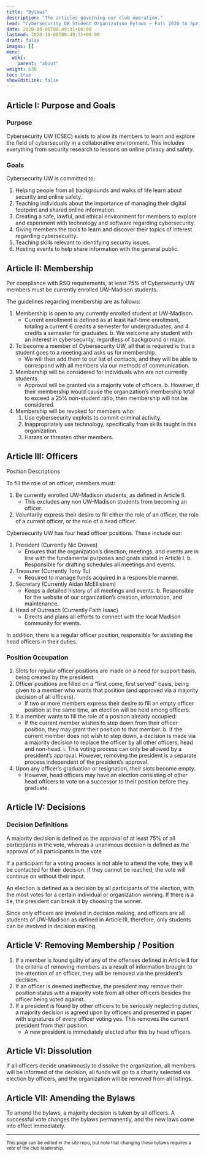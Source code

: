 ```yaml
---
title: "Bylaws"
description: "The articles governing our club operation."
lead: "Cybersecurity UW Student Organization Bylaws – Fall 2020 to Spring 2021"
date: 2020-10-06T08:49:31+00:00
lastmod: 2020-10-06T08:49:31+00:00
draft: false
images: []
menu:
  wiki:
    parent: "about"
weight: 630
toc: true
showEditLink: false
---
```


## Article I: Purpose and Goals

### Purpose

Cybersecurity UW (CSEC) exists to allow its members to learn and explore the field of cybersecurity in a collaborative environment. This includes everything from security research to lessons on online privacy and safety.

### Goals

Cybersecurity UW is committed to:

1.	Helping people from all backgrounds and walks of life learn about security and online safety.
2.	Teaching individuals about the importance of managing their digital footprint and shared online information.
3.	Creating a safe, lawful, and ethical environment for members to explore and experiment with technology and software regarding cybersecurity.
4.	Giving members the tools to learn and discover their topics of interest regarding cybersecurity.
5.	Teaching skills relevant to identifying security issues.
6.	Hosting events to help share information with the general public.

## Article II: Membership

Per compliance with RSO requirements, at least 75% of Cybersecurity UW members must be currently enrolled UW-Madison students.

The guidelines regarding membership are as follows:

1.	Membership is open to any currently enrolled student at UW-Madison.
	-	Current enrollment is defined as at least half-time enrollment, totaling a current 6 credits a semester for undergraduates, and 4 credits a semester for graduates.
b.	We welcome any student with an interest in cybersecurity, regardless of background or major.
2.	To become a member of Cybersecurity UW, all that is required is that a student goes to a meeting and asks us for membership.
	-	We will then add them to our list of contacts, and they will be able to correspond with all members via our methods of communication.
3.	Membership will be considered for individuals who are not currently students.
	-	Approval will be granted via a majority vote of officers.
b.	However, if their membership would cause the organization’s membership total to exceed a 25% non-student ratio, then membership will not be considered.
4.	Membership will be revoked for members who:
	1. Use cybersecurity exploits to commit criminal activity.
    2.	Inappropriately use technology, specifically from skills taught in this organization.
    3.	Harass or threaten other members.

## Article III: Officers

Position Descriptions

To fill the role of an officer, members must:

1.	Be currently enrolled UW-Madison students, as defined in Article II.
	-	This excludes any non UW-Madison students from becoming an officer.
2.	Voluntarily express their desire to fill either the role of an officer, the role of a current officer, or the role of a head officer.

Cybersecurity UW has four head officer positions.  These include our:

1.	President (Currently Nic Draves)
	-	Ensures that the organization’s direction, meetings, and events are in line with the fundamental purposes and goals stated in Article I.
b.	Responsible for drafting schedules all meetings and events.
2.	Treasurer (Currently Tony Tu)
	-	Required to manage funds acquired in a responsible manner.
3.	Secretary (Currently Aidan McEllistrem)
	-	Keeps a detailed history of all meetings and events.
b.	Responsible for the website of our organization’s creation, information, and maintenance.
4.	Head of Outreach (Currently Faith Isaac)
	-	Directs and plans all efforts to connect with the local Madison community for events.

In addition, there is a regular officer position, responsible for assisting the head officers in their duties.

### Position Occupation

1.	Slots for regular officer positions are made on a need for support basis, being created by the president.
2.	Officer positions are filled on a “first come, first served” basis, being given to a member who wants that position (and approved via a majority decision of all officers).
	-	If two or more members express their desire to fill an empty officer position at the same time, an election will be held among officers.
3.	If a member wants to fill the role of a position already occupied:
	-	If the current member wishes to step down from their officer position, they may grant their position to that member.
b.	If the current member does not wish to step down, a decision is made via a majority decision to replace the officer by all other officers, head and non-head.
i.	This voting process can only be allowed by a president’s approval.  However, removing the president is a separate process independent of the president’s approval.
4.	Upon any officer’s graduation or resignation, their slots become empty.
	-	However, head officers may have an election consisting of other head officers to vote on a successor to their position before they graduate.

## Article IV: Decisions

### Decision Definitions

A majority decision is defined as the approval of at least 75% of all participants in the vote, whereas a unanimous decision is defined as the approval of all participants in the vote.

If a participant for a voting process is not able to attend the vote, they will be contacted for their decision.  If they cannot be reached, the vote will continue on without their input.
 
An election is defined as a decision by all participants of the election, with the most votes for a certain individual or organization winning.  If there is a tie, the president can break it by choosing the winner.

Since only officers are involved in decision making, and officers are all students of UW-Madison as defined in Article III, therefore, only students can be involved in decision making.

## Article V: Removing Membership / Position

1.	If a member is found guilty of any of the offenses defined in Article II for the criteria of removing members as a result of information brought to the attention of an officer, they will be removed via the president’s decision.
2.	If an officer is deemed ineffective, the president may remove their position status with a majority vote from all other officers besides the officer being voted against.
3.	If a president is found by other officers to be seriously neglecting duties, a majority decision is agreed upon by officers and presented in paper with signatures of every officer voting yes.  This removes the current president from their position.
	-	A new president is immediately elected after this by head officers.

## Article VI: Dissolution

If all officers decide unanimously to dissolve the organization, all members will be informed of the decision, all funds will go to a charity selected via election by officers, and the organization will be removed from all listings.

## Article VII: Amending the Bylaws

To amend the bylaws, a majority decision is taken by all officers.  A successful vote changes the bylaws permanently, and the new laws come into effect immediately.

---

<small class="text-muted">This page can be edited in the site repo, but note that changing these bylaws requires a vote of the club leadership.</small>